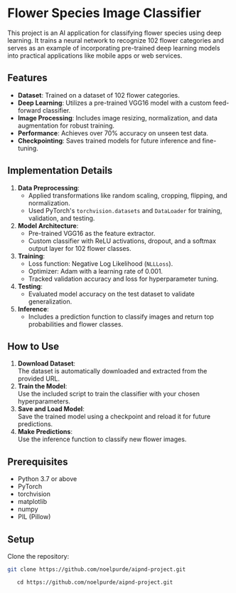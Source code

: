 # Flower Species Image Classifier

This project is an AI application for classifying flower species using deep learning. It trains a neural network to recognize 102 flower categories and serves as an example of incorporating pre-trained deep learning models into practical applications like mobile apps or web services.  

## Features  
- **Dataset**: Trained on a dataset of 102 flower categories.  
- **Deep Learning**: Utilizes a pre-trained VGG16 model with a custom feed-forward classifier.  
- **Image Processing**: Includes image resizing, normalization, and data augmentation for robust training.  
- **Performance**: Achieves over 70% accuracy on unseen test data.  
- **Checkpointing**: Saves trained models for future inference and fine-tuning.  

## Implementation Details  
1. **Data Preprocessing**:  
   - Applied transformations like random scaling, cropping, flipping, and normalization.  
   - Used PyTorch's `torchvision.datasets` and `DataLoader` for training, validation, and testing.  
2. **Model Architecture**:  
   - Pre-trained VGG16 as the feature extractor.  
   - Custom classifier with ReLU activations, dropout, and a softmax output layer for 102 flower classes.  
3. **Training**:  
   - Loss function: Negative Log Likelihood (`NLLLoss`).  
   - Optimizer: Adam with a learning rate of 0.001.  
   - Tracked validation accuracy and loss for hyperparameter tuning.  
4. **Testing**:  
   - Evaluated model accuracy on the test dataset to validate generalization.  
5. **Inference**:  
   - Includes a prediction function to classify images and return top probabilities and flower classes.  

## How to Use  
1. **Download Dataset**:  
   The dataset is automatically downloaded and extracted from the provided URL.  
2. **Train the Model**:  
   Use the included script to train the classifier with your chosen hyperparameters.  
3. **Save and Load Model**:  
   Save the trained model using a checkpoint and reload it for future predictions.  
4. **Make Predictions**:  
   Use the inference function to classify new flower images.  

## Prerequisites  
- Python 3.7 or above  
- PyTorch  
- torchvision  
- matplotlib  
- numpy  
- PIL (Pillow)  

## Setup  
Clone the repository:  
   ```bash  
   git clone https://github.com/noelpurde/aipnd-project.git
```
```
   cd https://github.com/noelpurde/aipnd-project.git
   ```
